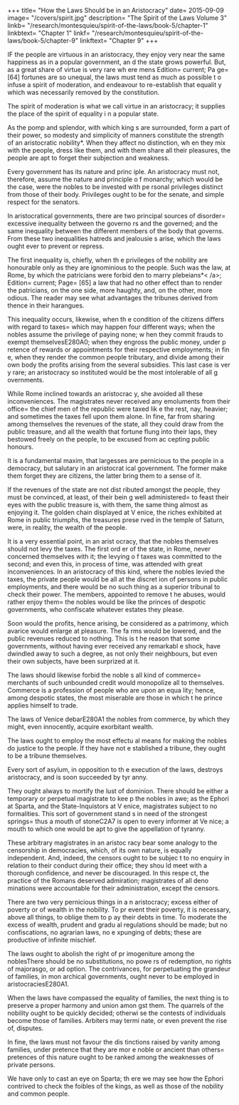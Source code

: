 +++
title=  "How the Laws Should be in an Aristocracy"
date=  2015-09-09
image= "/covers/spirit.jpg"
description=  "The Spirit of the Laws Volume 3"
linkb=  "/research/montesquieu/spirit-of-the-laws/book-5/chapter-1"
linkbtext=  "Chapter 1"
linkf=  "/research/montesquieu/spirit-of-the-laws/book-5/chapter-9"
linkftext=  "Chapter 9"
+++


IF the people are virtuous in an aristocracy, they enjoy very near the same happiness as in a popular government, an d the state grows powerful. But, as a great share of virtue is very rare wh ere mens Edition=  current; Pa ge=  [64] fortunes are so unequal, the laws must tend as much as possible t o infuse a spirit of moderation, and endeavour to re-establish that equalit y which was necessarily removed by the constitution.

The spirit of moderation is what we call  virtue in an aristocracy; it supplies the place of the spirit of equality i n a popular state.

As the pomp and splendor, with which king s are surrounded, form a part of their power, so modesty and simplicity of  manners constitute the strength of an aristocratic nobility*. When they affect no distinction, wh en they mix with the people, dress like them, and with them share all their pleasures, the people are apt to forget their subjection and weakness.

Every government has its nature and princ iple. An aristocracy must not, therefore, assume the nature and principle o f monarchy; which would be the case, were the nobles to be invested with pe rsonal privileges distinct from those of their body. Privileges ought to be for the senate, and simple respect for the senators.

In aristocratical governments, there are  two principal sources of disorder=  excessive inequality between the governo rs and the governed; and the same inequality between the different members  of the body that governs. From these two inequalities hatreds and jealousie s arise, which the laws ought ever to prevent or repress.

The first inequality is, chiefly, when th e privileges of the nobility are honourable only as they are ignominious to the people. Such was the law, at Rome, by which the patricians were forbid den to marry plebeians*< /a>; Edition=  current; Page=   [65] a law that had no other effect than to render the patricians, on the  one side, more haughty, and, on the other, more odious. The reader may see  what advantages the tribunes derived from thence in their harangues.

This inequality occurs, likewise, when th e condition of the citizens differs with regard to taxes=  which may happen  four different ways; when the nobles assume the privilege of paying none; w hen they commit frauds to exempt themselvesE280A0; when they engross the public money, under p retence of rewards or appointments for their respective employments; in fin e, when they render the common people tributary, and divide among their own body the profits arising from the several subsidies. This last case is ver y rare; an aristocracy so instituted would be the most intolerable of all g overnments.

While Rome inclined towards an aristocrac y, she avoided all these inconveniences. The magistrates never received any emoluments from their office=  the chief men of the republic were taxed lik e the rest, nay, heavier; and sometimes the taxes fell upon them alone. In  fine, far from sharing among themselves the revenues of the state, all they could draw from the public treasure, and all the wealth that fortune flung into their laps, they bestowed freely on the people, to be excused from ac cepting public honours.

It is a fundamental maxim, that largesses are pernicious to the people in a democracy, but salutary in an aristocrat ical government. The former make them forget they are citizens, the latter  bring them to a sense of it.

If the revenues of the state are not dist ributed amongst the people, they must be convinced, at least, of their bein g well administered=  to feast their eyes with the public treasure is, with  them, the same thing almost as enjoying it. The golden chain displayed at V enice, the riches exhibited at Rome in public triumphs, the treasures prese rved in the temple of Saturn, were, in reality, the wealth of the people.

It is a very essential point, in an arist ocracy, that the nobles themselves should not levy the taxes. The first ord er of the state, in Rome, never concerned themselves with it; the levying o f taxes was committed to the second; and even this, in process of time, was attended with great inconveniences. In an aristocracy of this kind, where  the nobles levied the taxes, the private people would be all at the discret ion of persons in public employments, and there would be no such thing as a superior tribunal to check their power. The members, appointed to remove t he abuses, would rather enjoy them=  the nobles would be like the princes of despotic governments, who confiscate whatever estates they please.

Soon would the profits, hence arising, be considered as a patrimony, which avarice would enlarge at pleasure. The fa rms would be lowered, and the public revenues reduced to nothing. This is t he reason that some governments, without having ever received any remarkabl e shock, have dwindled away to such a degree, as not only their neighbours, but even their own subjects, have been surprized at it.

The laws should likewise forbid the noble s all kind of commerce=  merchants of such unbounded credit would monopolize all to themselves. Commerce is a profession of people who are upon an equa lity; hence, among despotic states, the most miserable are those in which t he prince applies himself to trade.

The laws of Venice debarE280A1 the nobles from commerce, by which they might, even innocently, acquire exorbitant wealth.

The laws ought to employ the most effectu al means for making the nobles do justice to the people. If they have not e stablished a tribune, they ought to be a tribune themselves.

Every sort of asylum, in opposition to th e execution of the laws, destroys aristocracy, and is soon succeeded by tyr anny.

They ought always to mortify the lust of  dominion. There should be either a temporary or perpetual magistrate to kee p the nobles in awe; as the Ephori at Sparta, and the State-Inquistors at V enice, magistrates subject to no formalities. This sort of government stand s in need of the strongest springs=  thus a mouth of stoneC2A7 is open to every informer at Ve nice; a mouth to which one would be apt to give the appellation of tyranny.

These arbitrary magistrates in an aristoc racy bear some analogy to the censorship in democracies, which, of its own  nature, is equally independent. And, indeed, the censors ought to be subjec t to no enquiry in relation to their conduct during their office; they shou ld meet with a thorough confidence, and never be discouraged. In this respe ct, the practice of the Romans deserved admiration; magistrates of all deno minations were accountable for their administration, except the censors.

There are two very pernicious things in a n aristocracy; excess either of poverty or of wealth in the nobility. To pr event their poverty, it is necessary, above all things, to oblige them to p ay their debts in time. To moderate the excess of wealth, prudent and gradu al regulations should be made; but no confiscations, no agrarian laws, no e xpunging of debts; these are productive of infinite mischief.

The laws ought to abolish the right of pr imogeniture among the noblesThere should be no substitutions, no powe rs of redemption, no rights of majorasgo, or ad option. The contrivances, for perpetuating the grandeur of families, in mon archical governments, ought never to be employed in aristocraciesE280A1.

When the laws have compassed the equality of families, the next thing is to preserve a proper harmony and union amon gst them. The quarrels of the nobility ought to be quickly decided; otherwi se the contests of individuals become those of families. Arbiters may termi nate, or even prevent the rise of, disputes.

In fine, the laws must not favour the dis tinctions raised by vanity among families, under pretence that they are mor e noble or ancient than others=  pretences of this nature ought to be ranked among the weaknesses of private persons.

We have only to cast an eye on Sparta; th ere we may see how the Ephori contrived to check the foibles of the kings,  as well as those of the nobility and common people.

